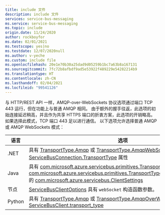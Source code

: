 ```yaml
---
title: include 文件
description: include 文件
services: service-bus-messaging
ms.service: service-bus-messaging
ms.topic: include
origin.date: 11/24/2020
author: rockboyfor
ms.date: 02/01/2021
ms.testscope: yes|no
ms.testdate: 12/07/2020null
ms.author: v-yeche
ms.custom: include file
ms.openlocfilehash: 20e1e70b30a25dad9d05259b1bc7a63b8a167131
ms.sourcegitcommit: 7fc72b8afbdf9ad5e53922f489229e54282214b9
ms.translationtype: HT
ms.contentlocale: zh-CN
ms.lasthandoff: 02/04/2021
ms.locfileid: "99541126"
---
```

<!--Verified Successfully-->
与 HTTP/REST API 一样，AMQP-over-WebSockets 协议选项通过端口 TCP 443 运行，但在功能上与普通 AMQP 相同。 由于额外的握手往返，此选项的初始连接延迟稍高，并且作为共享 HTTPS 端口的折衷方案，此选项的开销略高。 如果选择此模式，TCP 端口 443 足以进行通信。 以下选项允许选择普通 AMQP 或 AMQP WebSockets 模式：

| 语言 | 选项   |
| -------- | ----- |
| .NET     | 具有 [TransportType.Amqp](https://docs.azure.cn/dotnet/api/microsoft.azure.servicebus.transporttype) 或 [TransportType.AmqpWebSockets](https://docs.azure.cn/dotnet/api/microsoft.azure.servicebus.transporttype) 的 [ServiceBusConnection.TransportType](https://docs.microsoft.com/dotnet/api/microsoft.azure.servicebus.servicebusconnection.transporttype) 属性 |
| Java     | 具有 [com.microsoft.azure.servicebus.primitives.TransportType.AMQP](https://docs.azure.cn/java/api/com.microsoft.azure.servicebus.primitives.transporttype) 或 [com.microsoft.azure.servicebus.primitives.TransportType.AMQP_WEB_SOCKETS](https://docs.azure.cn/java/api/com.microsoft.azure.servicebus.primitives.transporttype) 的 [com.microsoft.azure.servicebus.ClientSettings](https://docs.azure.cn/java/api/com.microsoft.azure.servicebus.clientsettings.clientsettings) |
| 节点  | [ServiceBusClientOptions](https://docs.microsoft.com/javascript/api/@azure/service-bus/servicebusclientoptions) 具有 `webSocket` 构造函数参数。 |
| Python | 具有 [TransportType.Amqp](https://azuresdkdocs.blob.core.windows.net/$web/python/azure-servicebus/latest/azure.servicebus.html#azure.servicebus.TransportType) 或 [TransportType.AmqpOverWebSocket](https://azuresdkdocs.blob.core.windows.net/$web/python/azure-servicebus/latest/azure.servicebus.html#azure.servicebus.TransportType) 的 [ServiceBusClient.transport_type](https://azuresdkdocs.blob.core.windows.net/$web/python/azure-servicebus/latest/azure.servicebus.html#azure.servicebus.ServiceBusClient) |

<!-- Update_Description: new article about service bus websockets options -->
<!--NEW.date: 12/07/2020-->
